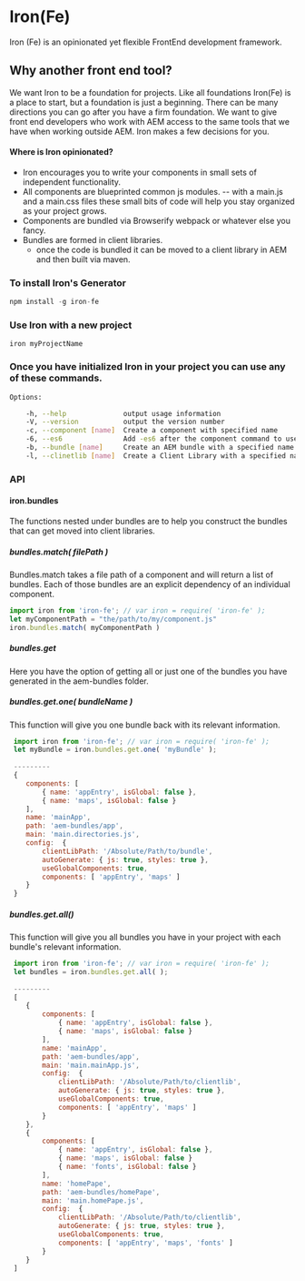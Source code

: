# Iron(Fe)
Iron (Fe) is an opinionated yet flexible FrontEnd development framework.

## Why another front end tool?
We want Iron to be a foundation for projects. Like all foundations Iron(Fe) is a place to start, but a foundation is just a beginning. There can be many directions you can go after you have a firm foundation. We want to give front end developers who work with AEM access to the same tools that we have when working outside AEM. Iron makes a few decisions for you.
#### Where is Iron opinionated?
- Iron encourages you to write your components in small sets of independent functionality.
- All components are blueprinted common js modules.
-- with a main.js and a main.css files these small bits of code will help you stay organized as your project grows.
- Components are bundled via Browserify webpack or whatever else you fancy.
- Bundles are formed in client libraries.
  - once the code is bundled it can be moved to a client library in AEM and then built via maven.

### To install Iron's Generator
```js
npm install -g iron-fe
```

### Use Iron with a new project
```iron myProjectName```

### Once you have initialized Iron in your project you can use any of these commands.

```bash
Options:

    -h, --help              output usage information
    -V, --version           output the version number
    -c, --component [name]  Create a component with specified name
    -6, --es6               Add -es6 after the component command to use es6 syntax in your components 
    -b, --bundle [name]     Create an AEM bundle with a specified name
    -l, --clinetlib [name]  Create a Client Library with a specified name
```

### API

#### iron.bundles
The functions nested under bundles are to help you construct the bundles that can get moved into client libraries.

##### bundles.match( filePath )
Bundles.match takes a file path of a component and will return a list of bundles. Each of those bundles are an explicit dependency of an individual component. 

```javascript
import iron from 'iron-fe'; // var iron = require( 'iron-fe' );
let myComponentPath = "the/path/to/my/component.js"
iron.bundles.match( myComponentPath )
```
##### bundles.get
Here you have the option of getting all or just one of the bundles you have generated in the aem-bundles folder. 

##### bundles.get.one( bundleName )
This function will give you one bundle back with its relevant information.
```javascript
 import iron from 'iron-fe'; // var iron = require( 'iron-fe' );
 let myBundle = iron.bundles.get.one( 'myBundle' );
 
 ---------
 { 
    components: [ 
        { name: 'appEntry', isGlobal: false },
        { name: 'maps', isGlobal: false } 
    ],
    name: 'mainApp',
    path: 'aem-bundles/app',
    main: 'main.directories.js',
    config:  { 
        clientLibPath: '/Absolute/Path/to/bundle',
        autoGenerate: { js: true, styles: true },
        useGlobalComponents: true,
        components: [ 'appEntry', 'maps' ] 
    }
 }
```
##### bundles.get.all()
This function will give you all bundles you have in your project with each bundle's relevant information.
```javascript
 import iron from 'iron-fe'; // var iron = require( 'iron-fe' );
 let bundles = iron.bundles.get.all( );
 
 ---------
 [
    { 
        components: [ 
            { name: 'appEntry', isGlobal: false },
            { name: 'maps', isGlobal: false } 
        ],
        name: 'mainApp',
        path: 'aem-bundles/app',
        main: 'main.mainApp.js',
        config:  { 
            clientLibPath: '/Absolute/Path/to/clientlib',
            autoGenerate: { js: true, styles: true },
            useGlobalComponents: true,
            components: [ 'appEntry', 'maps' ] 
        }
    },
    {
        components: [ 
            { name: 'appEntry', isGlobal: false },
            { name: 'maps', isGlobal: false } 
            { name: 'fonts', isGlobal: false } 
        ],
        name: 'homePape',
        path: 'aem-bundles/homePape',
        main: 'main.homePape.js',
        config:  { 
            clientLibPath: '/Absolute/Path/to/clientlib',
            autoGenerate: { js: true, styles: true },
            useGlobalComponents: true,
            components: [ 'appEntry', 'maps', 'fonts' ] 
        }
    }
 ]
```
